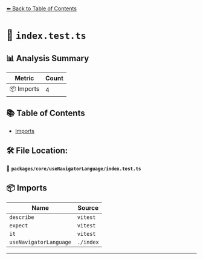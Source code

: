 [⬅️ Back to Table of Contents](../../../index.md)

# 📄 `index.test.ts`

## 📊 Analysis Summary

| Metric | Count |
|--------|-------|
| 📦 Imports | 4 |

## 📚 Table of Contents

- [Imports](#imports)

## 🛠️ File Location:
📂 **`packages/core/useNavigatorLanguage/index.test.ts`**

## 📦 Imports

| Name | Source |
|------|--------|
| `describe` | `vitest` |
| `expect` | `vitest` |
| `it` | `vitest` |
| `useNavigatorLanguage` | `./index` |


---